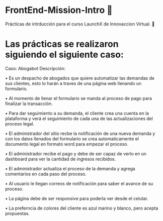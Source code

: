 # FrontEnd-Mission-Intro 🚀
Prácticas de intrducción para el curso LaunchX de Innovaccion Virtual.
🤖

# Las prácticas se realizaron siguiendo el siguiente caso: 
Caso: Abogabot Descripción:

  • Es un despacho de abogados que quiere automatizar las demandas de sus clientes, esto lo harán a traves de una página web llenando un formulario.

  • Al momento de llenar el formulario se manda al proceso de pago para finalizar la transacción.

  • Para dar seguimiento a su demanda, el cliente crea una cuenta en la plataforma y verá el seguimiento de cada una de las actualizaciones del proceso legal.

  • El administrador del sitio recbe la notificación de una nueva demanda y con los datos llenados del formulario se crea automaticamente el documento legal en formato word para     empezar el proceso.

  • El administrador recibe el pago y debe de ser capaz de verlo en un dashboard para ver la cantidad de ingresos recibidos.

  • El administrador actualiza el proceso de la demanda y agrega comentarios en cada paso del proceso.

  • Al usuario le llegan correos de notificación para saber el avance de su proceso.

  • La página debe de ser responsive para poderla ver desde el celular.

  • La preferncia de colores del cliente es azul marino y blanco, pero acepta propuestas.
